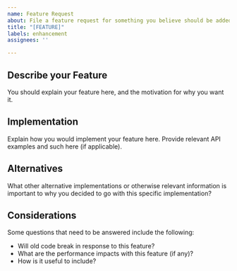 ```yaml
---
name: Feature Request
about: File a feature request for something you believe should be added to Jecs
title: "[FEATURE]"
labels: enhancement
assignees: ''

---
```


## Describe your Feature

You should explain your feature here, and the motivation for why you want it.

## Implementation

Explain how you would implement your feature here. Provide relevant API examples and such here (if applicable).

## Alternatives

What other alternative implementations or otherwise relevant information is important to why you decided to go with this specific implementation?

## Considerations

Some questions that need to be answered include the following:
- Will old code break in response to this feature?
- What are the performance impacts with this feature (if any)?
- How is it useful to include?

